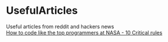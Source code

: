 # UsefulArticles
Useful articles from reddit and hackers news  
[How to code like the top programmers at NASA - 10 Critical rules](NASA)   
